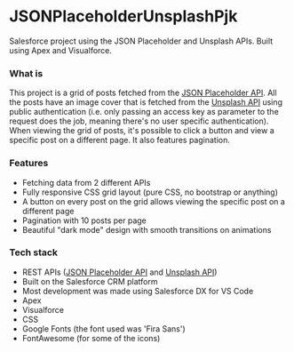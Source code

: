# JSONPlaceholderUnsplashPjk
Salesforce project using the JSON Placeholder and Unsplash APIs. Built using Apex and Visualforce.

### What is
This project is a grid of posts fetched from the [JSON Placeholder API](https://jsonplaceholder.typicode.com). All the posts have an image cover that is fetched from the [Unsplash API](https://unsplash.com/documentation) using public authentication (i.e. only passing an access key as parameter to the request does the job, meaning there's no user specific authentication). When viewing the grid of posts, it's possible to click a button and view a specific post on a different page. It also features pagination.

### Features
- Fetching data from 2 different APIs
- Fully responsive CSS grid layout (pure CSS, no bootstrap or anything)
- A button on every post on the grid allows viewing the specific post on a different page
- Pagination with 10 posts per page
- Beautiful "dark mode" design with smooth transitions on animations

### Tech stack
- REST APIs ([JSON Placeholder API](https://jsonplaceholder.typicode.com) and [Unsplash API](https://unsplash.com/documentation))
- Built on the Salesforce CRM platform
- Most development was made using Salesforce DX for VS Code
- Apex
- Visualforce
- CSS
- Google Fonts (the font used was 'Fira Sans')
- FontAwesome (for some of the icons)
